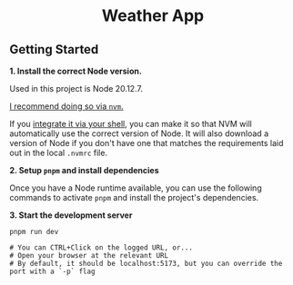 <h1 align='center'>Weather App</h1>

## Getting Started

**1. Install the correct Node version.**

Used in this project is Node 20.12.7.

[I recommend doing so via `nvm`.](https://github.com/nvm-sh/nvm/blob/master/README.md#installing-and-updating)

If you [integrate it via your shell](https://github.com/nvm-sh/nvm/blob/master/README.md#deeper-shell-integration), you can make it so that NVM will automatically use the correct version of Node. It will also download a version of Node if you don't have one that matches the requirements laid out in the local `.nvmrc` file.

**2. Setup `pnpm` and install dependencies**

Once you have a Node runtime available, you can use the following commands to activate `pnpm` and install the project's dependencies.

**3. Start the development server**

```
pnpm run dev

# You can CTRL+Click on the logged URL, or...
# Open your browser at the relevant URL
# By default, it should be localhost:5173, but you can override the port with a `-p` flag
```
